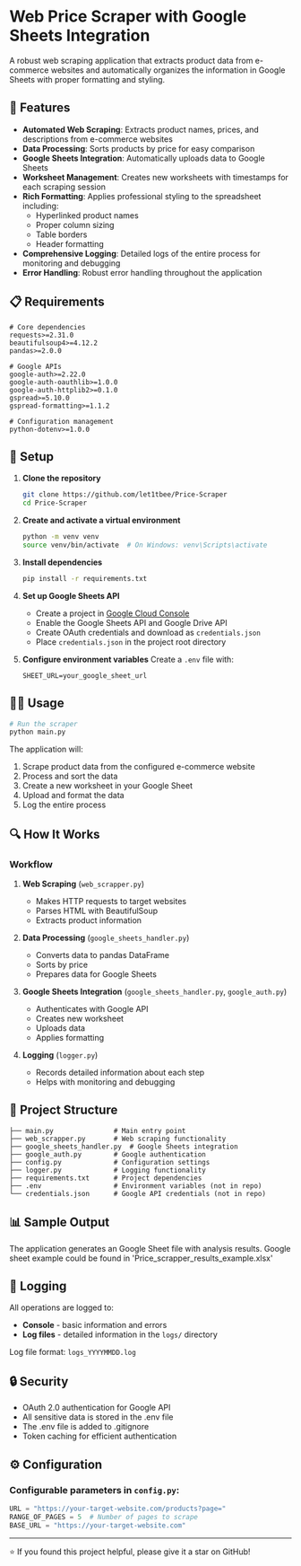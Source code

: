 # Web Price Scraper with Google Sheets Integration

A robust web scraping application that extracts product data from e-commerce websites and automatically organizes the information in Google Sheets with proper formatting and styling.

## 🚀 Features

- **Automated Web Scraping**: Extracts product names, prices, and descriptions from e-commerce websites
- **Data Processing**: Sorts products by price for easy comparison
- **Google Sheets Integration**: Automatically uploads data to Google Sheets
- **Worksheet Management**: Creates new worksheets with timestamps for each scraping session
- **Rich Formatting**: Applies professional styling to the spreadsheet including:
  - Hyperlinked product names
  - Proper column sizing
  - Table borders
  - Header formatting
- **Comprehensive Logging**: Detailed logs of the entire process for monitoring and debugging
- **Error Handling**: Robust error handling throughout the application

## 📋 Requirements

```
# Core dependencies
requests>=2.31.0
beautifulsoup4>=4.12.2
pandas>=2.0.0

# Google APIs
google-auth>=2.22.0
google-auth-oauthlib>=1.0.0
google-auth-httplib2>=0.1.0
gspread>=5.10.0
gspread-formatting>=1.1.2

# Configuration management
python-dotenv>=1.0.0
```

## 🔧 Setup

1. **Clone the repository**
   ```bash
   git clone https://github.com/let1tbee/Price-Scraper
   cd Price-Scraper
   ```

2. **Create and activate a virtual environment**
   ```bash
   python -m venv venv
   source venv/bin/activate  # On Windows: venv\Scripts\activate
   ```

3. **Install dependencies**
   ```bash
   pip install -r requirements.txt
   ```

4. **Set up Google Sheets API**
   - Create a project in [Google Cloud Console](https://console.cloud.google.com/)
   - Enable the Google Sheets API and Google Drive API
   - Create OAuth credentials and download as `credentials.json`
   - Place `credentials.json` in the project root directory

5. **Configure environment variables**
   Create a `.env` file with:
   ```
   SHEET_URL=your_google_sheet_url
   ```

## 🏃‍♂️ Usage

```bash
# Run the scraper
python main.py
```

The application will:
1. Scrape product data from the configured e-commerce website
2. Process and sort the data
3. Create a new worksheet in your Google Sheet
4. Upload and format the data
5. Log the entire process

## 🔍 How It Works

### Workflow

1. **Web Scraping** (`web_scrapper.py`)
   - Makes HTTP requests to target websites
   - Parses HTML with BeautifulSoup
   - Extracts product information

2. **Data Processing** (`google_sheets_handler.py`)
   - Converts data to pandas DataFrame
   - Sorts by price
   - Prepares data for Google Sheets

3. **Google Sheets Integration** (`google_sheets_handler.py`, `google_auth.py`)
   - Authenticates with Google API
   - Creates new worksheet
   - Uploads data
   - Applies formatting

4. **Logging** (`logger.py`)
   - Records detailed information about each step
   - Helps with monitoring and debugging

## 📂 Project Structure

```
├── main.py               # Main entry point
├── web_scrapper.py       # Web scraping functionality
├── google_sheets_handler.py  # Google Sheets integration
├── google_auth.py        # Google authentication
├── config.py             # Configuration settings
├── logger.py             # Logging functionality
├── requirements.txt      # Project dependencies
├── .env                  # Environment variables (not in repo)
└── credentials.json      # Google API credentials (not in repo)
```
## 📊 Sample Output

The application generates an Google Sheet file with analysis results. Google sheet example could be found in 'Price_scrapper_results_example.xlsx'

## 📝 Logging

All operations are logged to:
- **Console** - basic information and errors
- **Log files** - detailed information in the `logs/` directory

Log file format: `logs_YYYYMMDD.log`

## 🔒 Security

- OAuth 2.0 authentication for Google API
- All sensitive data is stored in the .env file
- The .env file is added to .gitignore
- Token caching for efficient authentication

## ⚙️ Configuration

### Configurable parameters in `config.py`:
```python
URL = "https://your-target-website.com/products?page="
RANGE_OF_PAGES = 5  # Number of pages to scrape
BASE_URL = "https://your-target-website.com"
```


---

⭐ If you found this project helpful, please give it a star on GitHub!
